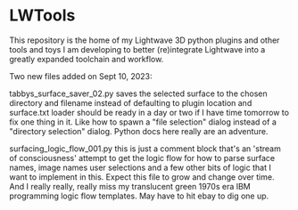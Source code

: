 # LWTools

This repository is the home of my Lightwave 3D python plugins and other tools and toys I am developing to better (re)integrate Lightwave into a greatly expanded toolchain and workflow.    

Two new files added on Sept 10, 2023: 

tabbys_surface_saver_02.py
  saves the selected surface to the chosen directory and filename instead of defaulting to plugin location and surface.txt
  loader should be ready in a day or two if I have time tomorrow to fix one thing in it.  Like how to spawn a "file selection" dialog
  instead of a "directory selection" dialog.   Python docs here really are an adventure.  <grin>

surfacing_logic_flow_001.py
  this is just a comment block that's an 'stream of consciousness' attempt to get the logic flow for how to parse surface names, image names
  user selections and a few other bits of logic that I want to implement in this.   Expect this file to grow and change over time.  And I really
  really, really miss my translucent green 1970s era IBM programming logic flow templates.  May have to hit ebay to dig one up.   

